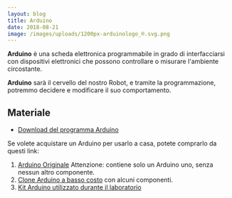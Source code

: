 ```yaml
---
layout: blog
title: Arduino
date: 2018-08-21
image: /images/uploads/1200px-arduinologo_®.svg.png
---
```

**Arduino** è una scheda elettronica programmabile in grado di interfacciarsi con dispositivi elettronici che possono controllare o misurare l'ambiente circostante.

**Arduino** sarà il cervello del nostro Robot, e tramite la programmazione, potremmo decidere e modificare il suo comportamento.

## Materiale

- [Download del programma Arduino](https://www.arduino.cc/en/Main/Software)

Se volete acquistare un Arduino per usarlo a casa, potete comprarlo da questi link:

1. [Arduino Originale](https://www.amazon.it/Arduino-Uno-Rev3-Scheda-microcontrollore/dp/B008GRTSV6/ref=as_li_ss_tl?ie=UTF8&qid=1534844069&sr=8-3&keywords=arduino&linkCode=ll1&tag=ludusrusso-21&linkId=d811883b1c20ed89dfcf70908f0ea4ae&language=it_IT) Attenzione: contiene solo un Arduino uno, senza nessun altro componente.
2. [Clone Arduino a basso costo](https://www.amazon.it/gp/product/B01L1XRUKW/ref=as_li_ss_tl?ie=UTF8&th=1&linkCode=ll1&tag=ludusrusso-21&linkId=66d52cdc84476f2b046d238d6ac2ab56&language=it_IT) con alcuni componenti.
3. [Kit Arduino utilizzato durante il laboratorio](https://www.amazon.it/Elegoo-Progetto-Principianti-Tutorial-Apprendimento/dp/B01N921CM2/ref=as_li_ss_tl?ie=UTF8&qid=1534844069&sr=8-1&keywords=arduino&linkCode=ll1&tag=ludusrusso-21&linkId=7eb6aca2c48d48be6e1c58b7b48604b1&language=it_IT)
